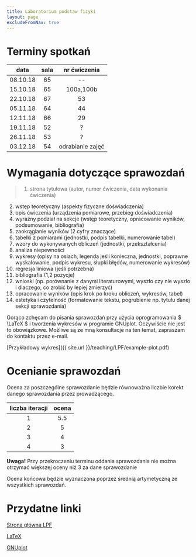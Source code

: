 ```yaml
---
title: Laboratorium podstaw fizyki
layout: page
excludeFromNav: true
---
```


# Terminy spotkań

data | sala | nr ćwiczenia
:----:|:-----:|:-----:
08.10.18 |65| --
15.10.18 |65| 100a,100b
22.10.18 |67| 53
05.11.18 |64| 44
12.11.18 |66| 29
19.11.18 |52| ?
26.11.18 |53| ?
03.12.18 |54| odrabianie zajęć



# Wymagania dotyczące sprawozdań


> 1. strona tytułowa (autor, numer ćwiczenia, data wykonania ćwiczenia)  
2. wstęp teoretyczny (aspekty fizyczne doświadczenia) 
3. opis ćwiczenia (urządzenia pomiarowe, przebieg doświadczenia) 
4. wyraźny podział na sekcje (wstęp teoretyczny, opracowanie wyników, podsumowanie, bibliografia) 
5. zaokrąglanie wyników (2 cyfry znaczące)  
6. tabelki z pomiarami (jednostki, podpis tabelki, numerowanie tabel) 
7. wzory do wykonywanych obliczeń (jednostki, przekształcenia) 
8. analiza niepewności  
9. wykresy (opisy na osiach, legenda jeśli konieczna, jednostki, poprawne wyskalowanie, podpis wykresu, słupki błędów, numerowanie wykresów)   
10. regresja liniowa (jeśli potrzebna)  
11. bibliografia (1,2 pozycje)  
12. wnioski (np. porównanie z danymi literaturowymi, wyszło czy nie wyszło i  dlaczego, co zrobić by lepiej zmierzyć) 
13.  opracowanie wyników (opis krok po kroku obliczeń, wykresów, tabel)    
14.  estetyka i czytelność (formatowanie tekstu, pogrubienie np. tytułu danej sekcji sprawozdania)  


Gorąco zchęcam do pisania sprawozdań przy użycia oprogramowania $ \LaTeX \$ i tworzenia wykresów w programie GNUplot. 
Oczywiście nie jest to obowiązkowe.
Możliwe są ze mną konsultacje na ten temat, zapraszam do kontaktu przez e-mail.

[Przykładowy wykres]({{ site.url }}/teaching/LPF/example-plot.pdf)

# Ocenianie sprawozdań

Ocena za poszczególne sprawozdanie będzie równoważna liczbie korekt danego sprawozdania przez prowadzącego.

| liczba iteracji | ocena 
| :---: | :---: 
| 1  |   5.5   
| 2  |   5  
| 3  |   4   
| 4  |   3  

**Uwaga!** Przy przekroczeniu terminu oddania sprawozdania nie można otrzymać większej oceny niż 3 za dane sprawozdanie

Ocena końcowa będzie wyznaczona poprzez średnią artymetyczną ze wszystkich sprawozdań.


# Przydatne linki

[Strona główna LPF](http://lpf.wppt.pwr.edu.pl/)

[LaTeX](https://www.latex-project.org/)

[GNUplot](http://www.gnuplot.info/)

